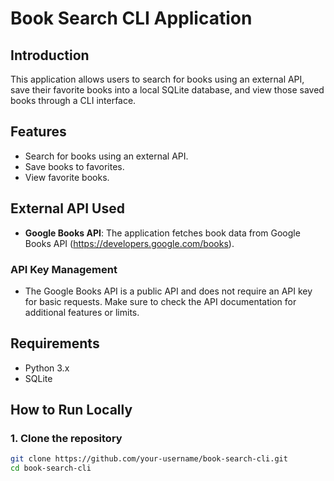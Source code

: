 # Book Search CLI Application

## Introduction
This application allows users to search for books using an external API, save their favorite books into a local SQLite database, and view those saved books through a CLI interface.

## Features
- Search for books using an external API.
- Save books to favorites.
- View favorite books.

## External API Used
- **Google Books API**: The application fetches book data from Google Books API (https://developers.google.com/books).

### API Key Management
- The Google Books API is a public API and does not require an API key for basic requests. Make sure to check the API documentation for additional features or limits.

## Requirements
- Python 3.x
- SQLite
  
## How to Run Locally

### 1. Clone the repository

```bash
git clone https://github.com/your-username/book-search-cli.git
cd book-search-cli
